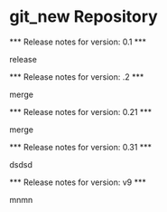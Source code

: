 # git_new Repository

*** Release notes for version: 0.1 ***

release

*** Release notes for version: .2 ***

merge

*** Release notes for version: 0.21 ***

merge

*** Release notes for version: 0.31 ***

dsdsd

*** Release notes for version: v9 ***

mnmn